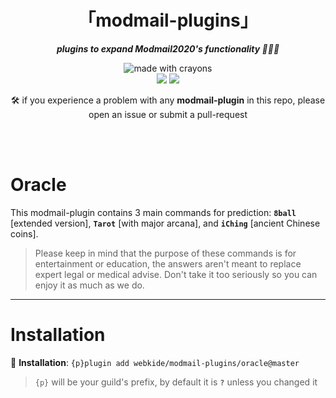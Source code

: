 <div align="center">
<h1>「modmail-plugins」</h1>
<p><b><i>plugins to expand Modmail2020's functionality 🍆💦🍑</i></b></p>
</div>


<div align="center">
<img src="http://forthebadge.com/images/badges/made-with-crayons.svg?style=for-the-badge" alt="made with crayons"><br>
<img src="https://img.shields.io/badge/python-v3.7-12a4ff?style=for-the-badge&logo=python&logoColor=12a4ff">
<img src="https://img.shields.io/badge/library-discord%2Epy-ffbb10?style=for-the-badge">

<p>🛠️ if you experience a problem with any <b>modmail-plugin</b> in this repo, please open an issue or submit a pull-request</p>
<br><br>
</div>

# Oracle

This modmail-plugin contains 3 main commands for prediction: **`8ball`** [extended version], **`Tarot`** [with major arcana], and **`iChing`** [ancient Chinese coins].

> Please keep in mind that the purpose of these commands is for entertainment or education, the answers aren't meant to replace expert legal or medical advise. Don't take it too seriously so you can enjoy it as much as we do.

- - - -

# Installation

🔸 <b>Installation</b>: `{p}plugin add webkide/modmail-plugins/oracle@master`

> `{p}` will be your guild's prefix, by default it is **`?`** unless you changed it

